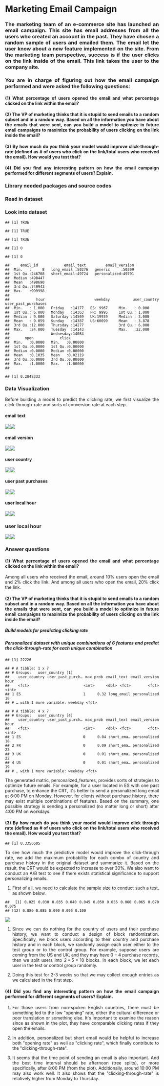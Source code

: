 <div align = "justify">

Marketing Email Campaign
================

### The marketing team of an e-commerce site has launched an email campaign. This site has email addresses from all the users who created an account in the past. They have chosen a random sample of users and emailed them. The email let the user know about a new feature implemented on the site. From the marketing team perspective, success is if the user clicks on the link inside of the email. This link takes the user to the company site.

### You are in charge of figuring out how the email campaign performed and were asked the following questions:

#### (1) What percentage of users opened the email and what percentage clicked on the link within the email?

#### (2) The VP of marketing thinks that it is stupid to send emails to a random subset and in a random way. Based on all the information you have about the emails that were sent, can you build a model to optimize in future email campaigns to maximize the probability of users clicking on the link inside the email?

#### (3) By how much do you think your model would improve click-through-rate (defined as \# of users who click on the link/total users who received the email). How would you test that?

#### (4) Did you find any interesting pattern on how the email campaign performed for different segments of users? Explain.

### Library needed packages and source codes

### Read in dataset

### Look into dataset

    ## [1] TRUE

    ## [1] TRUE

    ## [1] TRUE

    ## [1] 0

    ## [1] 0

    ##     email_id            email_text         email_version  
    ##  Min.   :     8   long_email :50276   generic     :50209  
    ##  1st Qu.:246708   short_email:49724   personalized:49791  
    ##  Median :498447                                           
    ##  Mean   :498690                                           
    ##  3rd Qu.:749943                                           
    ##  Max.   :999998                                           
    ##                                                           
    ##       hour             weekday      user_country user_past_purchases
    ##  Min.   : 1.000   Friday   :14177   ES: 9967     Min.   : 0.000     
    ##  1st Qu.: 6.000   Monday   :14363   FR: 9995     1st Qu.: 1.000     
    ##  Median : 9.000   Saturday :14569   UK:19939     Median : 3.000     
    ##  Mean   : 9.059   Sunday   :14387   US:60099     Mean   : 3.878     
    ##  3rd Qu.:12.000   Thursday :14277                3rd Qu.: 6.000     
    ##  Max.   :24.000   Tuesday  :14143                Max.   :22.000     
    ##                   Wednesday:14084                                   
    ##       open            click        
    ##  Min.   :0.0000   Min.   :0.00000  
    ##  1st Qu.:0.0000   1st Qu.:0.00000  
    ##  Median :0.0000   Median :0.00000  
    ##  Mean   :0.1035   Mean   :0.02119  
    ##  3rd Qu.:0.0000   3rd Qu.:0.00000  
    ##  Max.   :1.0000   Max.   :1.00000  
    ## 

    ## [1] 0.2048333

### Data Visualization

Before building a model to predict the clicking rate, we first visualize the click-through-rate and sorts of conversion rate at each step.

#### email text

![](7.Marketing_Email_Campaign_files/figure-markdown_github/unnamed-chunk-4-1.png)![](7.Marketing_Email_Campaign_files/figure-markdown_github/unnamed-chunk-4-2.png)

#### email version

![](7.Marketing_Email_Campaign_files/figure-markdown_github/unnamed-chunk-5-1.png)![](7.Marketing_Email_Campaign_files/figure-markdown_github/unnamed-chunk-5-2.png)

#### user country

![](7.Marketing_Email_Campaign_files/figure-markdown_github/unnamed-chunk-6-1.png)![](7.Marketing_Email_Campaign_files/figure-markdown_github/unnamed-chunk-6-2.png)

#### user past purchases

![](7.Marketing_Email_Campaign_files/figure-markdown_github/unnamed-chunk-7-1.png)![](7.Marketing_Email_Campaign_files/figure-markdown_github/unnamed-chunk-7-2.png)

#### user local hour

![](7.Marketing_Email_Campaign_files/figure-markdown_github/unnamed-chunk-8-1.png)![](7.Marketing_Email_Campaign_files/figure-markdown_github/unnamed-chunk-8-2.png)

### user local hour

![](7.Marketing_Email_Campaign_files/figure-markdown_github/unnamed-chunk-9-1.png)![](7.Marketing_Email_Campaign_files/figure-markdown_github/unnamed-chunk-9-2.png)

### Answer questions

#### (1) What percentage of users opened the email and what percentage clicked on the link within the email?

Among all users who received the email, around 10% users open the email and 2% click the link. And among all users who open the email, 20% click the link.

#### (2) The VP of marketing thinks that it is stupid to send emails to a random subset and in a random way. Based on all the information you have about the emails that were sent, can you build a model to optimize in future email campaigns to maximize the probability of users clicking on the link inside the email?

##### Build models for predicting clicking rate

##### Personalized dataset with unique combinations of 6 features and predict the click-through-rate for each unique combination

    ## [1] 22226

    ## # A tibble: 1 x 7
    ## # Groups:   user_country [1]
    ##   user_country user_past_purch… max_prob email_text email_version  hour
    ##   <fct>                   <int>    <dbl> <fct>      <fct>         <int>
    ## 1 ES                          1     0.32 long_email personalized     18
    ## # … with 1 more variable: weekday <fct>

    ## # A tibble: 4 x 7
    ## # Groups:   user_country [4]
    ##   user_country user_past_purch… max_prob email_text email_version  hour
    ##   <fct>                   <int>    <dbl> <fct>      <fct>         <int>
    ## 1 ES                          0     0.04 short_ema… personalized     18
    ## 2 FR                          0     0.09 short_ema… personalized     22
    ## 3 UK                          0     0.01 short_ema… personalized     22
    ## 4 US                          0     0.01 short_ema… personalized     19
    ## # … with 1 more variable: weekday <fct>

The generated matric, personalized\_features, provides sorts of strategies to optimize future emails. For example, for a user located in ES with one past purchase, to enhance the CRT, it's better to send a personalized long email at 6:00 PM on Monday. However, for clients without purchase history, there may exist multiple combinations of features. Based on the summary, one possible strategy is sending a personalized (no matter long or short) after 4:00 PM on workdays.

#### (3) By how much do you think your model would improve click through rate (defined as \# of users who click on the link/total users who received the email). How would you test that?

    ## [1] 0.3356605

To see how much the predictive model would improve the click-through rate, we add the maximum probability for each combo of country and purchase history in the original dataset and summarize it. Based on the result, the CRT would be expected to increase to over 30%. We also want to conduct an A/B test to see if there exists statistical significance to support personalizing emails.

1.  First of all, we need to calculate the sample size to conduct such a test, as shown below.

<!-- -->

    ##  [1] 0.025 0.030 0.035 0.040 0.045 0.050 0.055 0.060 0.065 0.070 0.075
    ## [12] 0.080 0.085 0.090 0.095 0.100

![](7.Marketing_Email_Campaign_files/figure-markdown_github/unnamed-chunk-13-1.png)

1.  Since we can do nothing for the country of users and their purchase history, we want to conduct a design of block randomization. Specifically, we block users according to their country and purchase history and in each block, we randomly assign each user either to the test group or to the control group. For example, suppose users are coming from the US and UK, and they may have 0 − 4 purchase records, then we split users into 2 \* 5 = 10 blocks. In each block, we let each user in the test or control group randomly.

2.  Doing this test for 2-3 weeks so that we may collect enough entries as we calculated in the first step.

#### (4) Did you find any interesting pattern on how the email campaign performed for different segments of users? Explain.

1.  For those users from non-spoken English countries, there must be something led to the low "opening" rate, either the cultural difference or poor translation or something else. It's important to examine the reason since as shown in the plot, they have comparable clicking rates if they open the emails.

2.  In addition, personalized but short email would be helpful to increase both "opening rate" as well as "clicking rate", which finally contribute to the "clicking-through-rate".

3.  It seems that the time point of sending an email is also important. And the best time interval should be afternoon (tree splits), or more specifically, after 8:00 PM (from the plot). Additionally, around 10:00 PM may also work well. It also shows that the "clicking-through-rate" is relatively higher from Monday to Thursday.

</div>
